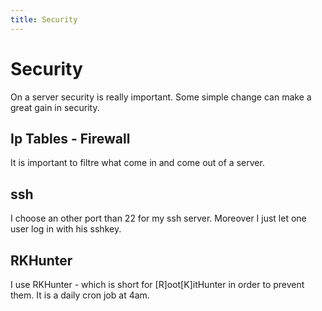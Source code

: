 ```yaml
---
title: Security
---
```


# Security

On a server security is really important.
Some simple change can make a great gain in security.


## Ip Tables - Firewall

It is important to filtre what come in and come out of a server.

## ssh

I choose an other port than 22 for my ssh server.
Moreover I just let one user log in with his sshkey.

## RKHunter

I use RKHunter - which is short for [R]oot[K]itHunter in order to prevent them.
It is a daily cron job at 4am.
